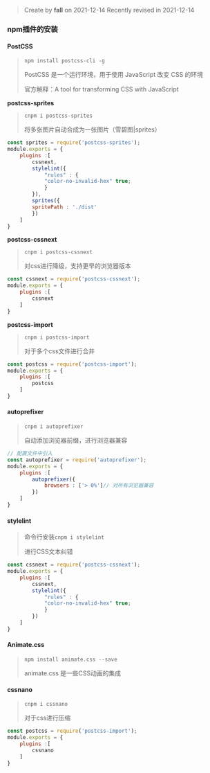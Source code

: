 > Create by **fall** on 2021-12-14
> Recently revised in 2021-12-14

### npm插件的安装

#### PostCSS

> `npm install postcss-cli -g`
>
> PostCSS 是一个运行环境，用于使用 JavaScript 改变 CSS 的环境
>
> 官方解释：A tool for transforming CSS with JavaScript

**postcss-sprites**

> `cnpm i postcss-sprites`
>
> 将多张图片自动合成为一张图片（雪碧图|sprites）

```js
const sprites = require('postcss-sprites');
module.exports = {
	plugins :[
		cssnext,
		stylelint({
            "rules" : {
            "color-no-invalid-hex" true;
            }
		}),
		sprites({
		spritePath : './dist'
		})
	]
}
```

**postcss-cssnext**

> `cnpm i postcss-cssnext`
>
> 对css进行降级，支持更早的浏览器版本

```js
const cssnext = require('postcss-cssnext');
module.exports = {
	plugins :[
		cssnext
	]
}
```

**postcss-import**

> `cnpm i postcss-import`
>
> 对于多个css文件进行合并

```js
const postcss = require('postcss-import');
module.exports = {
	plugins :[
		postcss
	]
}
```

#### autoprefixer

> `cnpm i autoprefixer`
>
> 自动添加浏览器前缀，进行浏览器兼容

```javascript
// 配置文件中引入
const autoprefixer = require('autoprefixer');
module.exports = {
	plugins :[
		autoprefixer({
			browsers : ['> 0%']// 对所有浏览器兼容
		})
	]
}
```

#### stylelint

> 命令行安装`cnpm i stylelint`
>
> 进行CSS文本纠错

```js
const cssnext = require('postcss-cssnext');
module.exports = {
	plugins :[
		cssnext,
		stylelint({
            "rules" : {
            "color-no-invalid-hex" true;
            }
		})
	]
}
```

#### Animate.css

> `npm install animate.css --save`
>
> animate.css 是一些CSS动画的集成

#### cssnano

> `cnpm i cssnano`
>
> 对于css进行压缩

```js
const postcss = require('postcss-import');
module.exports = {
	plugins :[
		cssnano
	]
}
```

